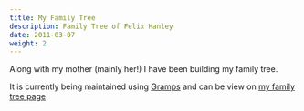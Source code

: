 ```yaml
---
title: My Family Tree
description: Family Tree of Felix Hanley
date: 2011-03-07
weight: 2
---
```


Along with my mother (mainly her!) I have been building my family tree.

<!--more-->

It is currently being maintained using [Gramps](http://gramps-project.org/) and
can be view on [my family tree page](http://genealogy.felixhanley.info/)
